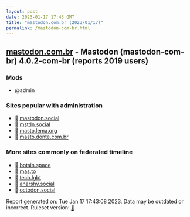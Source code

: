 ```yaml
---
layout: post
date: 2023-01-17 17:43 GMT
title: "mastodon.com.br (2023/01/17)"
permalink: /mastodon-com-br.html
---
```


## [mastodon.com.br](https://mastodon.com.br) - Mastodon (mastodon-com-br) 4.0.2-com-br (reports 2019 users)

### Mods
 * @admin

### Sites popular with administration

* 🐘 [mastodon.social](/mastodon-social.html)
* 🐘 [mstdn.social](/mstdn-social.html)
* 🐘 [masto.lema.org](/masto-lema-org.html)
* 🐘 [masto.donte.com.br](/masto-donte-com-br.html)

### More sites commonly on federated timeline

* 🐘 [botsin.space](/botsin-space.html)
* 🐘 [mas.to](/mas-to.html)
* 🐘 [tech.lgbt](/tech-lgbt.html)
* 🐘 [anarshy.social](/anarshy-social.html)
* 🐘 [octodon.social](/octodon-social.html)

Report generated on: Tue Jan 17 17:43:08 2023. Data may be outdated or incorrect.
Ruleset version: [🧁](/version-cupcake)

